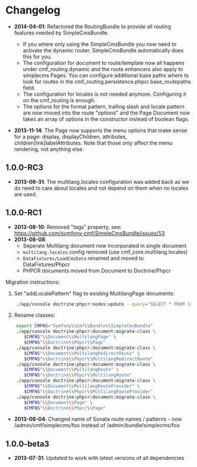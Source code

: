 Changelog
=========

* **2014-04-01**: Refactored the RoutingBundle to provide all routing
  features needed by SimpleCmsBundle.
  * If you where only using the SimpleCmsBundle you now need to activate
    the dynamic router. SimpleCmsBundle automatically does this for you.
  * The configuration for document to route/template now all happens under
    cmf_routing.dynamic and the route enhancers also apply to simplecms Pages.
    You can configure additional base paths where to look for routes in the
    cmf_routing.persistence.phpcr.base_routepaths field.
  * The configuration for locales is not needed anymore. Configuring it on the
    cmf_routing is enough.
  * The options for the format pattern, trailing slash and locale pattern are
    now moved into the route "options" and the Page Document now takes an
    array of options in the constructor instead of boolean flags.

* **2013-11-14**: The Page now supports the menu options that make sense for a
  page: display, displayChildren, attributes, children|link|labelAttributes.
  Note that those only affect the menu rendering, not anything else.

1.0.0-RC3
---------

* **2013-08-31**: The multilang.locales configuration was added back as we do
  need to care about locales and not depend on them when no locales are used.

1.0.0-RC1
---------

* **2013-08-10**: Removed "tags" property, see: https://github.com/symfony-cmf/SimpleCmsBundle/issues/53
* **2013-08-08**:
  * Seperate Multilang document now incorporated in single document
  * `multilang.locales` config removed (use cmf_core.multilang.locales)
  * `DataFixtures/LoadCmsData` renamed and moved to DataFixtures/Phpcr
  * PHPCR documents moved from Document to Doctrine/Phpcr

Migration instructions:

1. Set "addLocalePattern" flag to existing MultilangPage documents:

````bash
    ./app/console doctrine:phpcr:nodes:update --query="SELECT * FROM [nt:unstructured] WHERE phpcr:class = \"Symfony\\Cmf\\Bundle\\SimpleCmsBundle\\Document\\MultilangPage\"" --apply-closure="\$node->setProperty('addLocalePattern', true);"
````

2. Rename classes:

````bash
    export CMFNS="Symfony\\Cmf\\Bundle\\SimpleCmsBundle"
    ./app/console doctrine:phpcr:document:migrate-class \
       $CMFNS"\\Document\\MultilangPage" \
       $CMFNS"\\Doctrine\\Phpcr\\Page"
    ./app/console doctrine:phpcr:document:migrate-class \
       $CMFNS"\\Document\\MultilangRedirectRoute" \
       $CMFNS"\\Doctrine\\Phpcr\\MultilangRedirectRoute"
    ./app/console doctrine:phpcr:document:migrate-class \
       $CMFNS"\\Document\\MultilangRoute" \
       $CMFNS"\\Doctrine\\Phpcr\\MultilangRoute"
    ./app/console doctrine:phpcr:document:migrate-class \
       $CMFNS"\\Document\\MultilangRouteProvider" \
       $CMFNS"\\Doctrine\\Phpcr\\MultilangRouteProvider"
    ./app/console doctrine:phpcr:document:migrate-class \
       $CMFNS"\\Document\\Page" \
       $CMFNS"\\Doctrine\\Phpcr\\Page"
````

* **2013-08-04**: Changed name of Sonata route names / patterns - now /admin/cmf/simplecms/foo instead of /admin/bundle/simplecms/foo

1.0.0-beta3
-----------

* **2013-07-31**: Updated to work with latest versions of all dependencies
